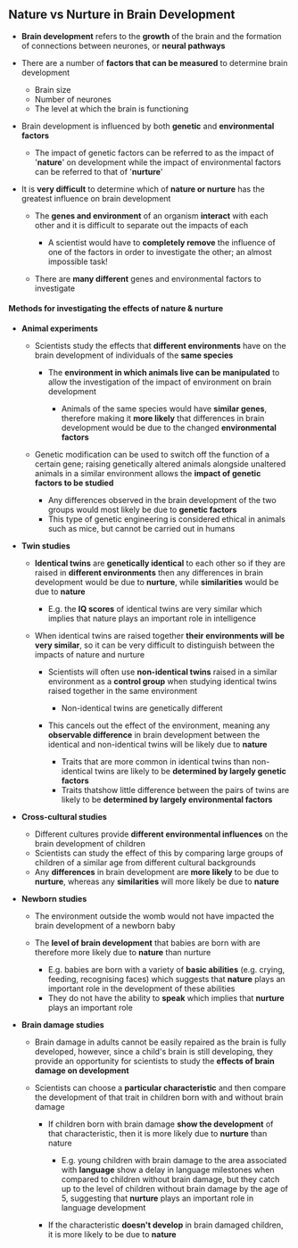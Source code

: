 ## Nature vs Nurture in Brain Development

* **Brain development** refers to the **growth** of the brain and the formation of connections between neurones, or **neural pathways**
* There are a number of **factors that can be measured** to determine brain development

  + Brain size
  + Number of neurones
  + The level at which the brain is functioning
* Brain development is influenced by both **genetic** and **environmental factors**

  + The impact of genetic factors can be referred to as the impact of '**nature**' on development while the impact of environmental factors can be referred to that of '**nurture**'
* It is **very difficult** to determine which of **nature or nurture** has the greatest influence on brain development

  + The **genes and environment** of an organism **interact** with each other and it is difficult to separate out the impacts of each

    - A scientist would have to **completely remove** the influence of one of the factors in order to investigate the other; an almost impossible task!
  + There are **many different** genes and environmental factors to investigate

#### Methods for investigating the effects of nature & nurture

* **Animal experiments**

  + Scientists study the effects that **different environments** have on the brain development of individuals of the **same species**

    - The **environment in which animals live can be manipulated** to allow the investigation of the impact of environment on brain development

      * Animals of the same species would have **similar genes**, therefore making it **more likely** that differences in brain development would be due to the changed **environmental factors**
  + Genetic modification can be used to switch off the function of a certain gene; raising genetically altered animals alongside unaltered animals in a similar environment allows the **impact of genetic factors to be studied**

    - Any differences observed in the brain development of the two groups would most likely be due to **genetic factors**
    - This type of genetic engineering is considered ethical in animals such as mice, but cannot be carried out in humans

* **Twin studies**

  + **Identical twins** are **genetically identical** to each other so if they are raised in **different environments** then any differences in brain development would be due to **nurture**, while **similarities** would be due to **nature**

    - E.g. the **IQ scores** of identical twins are very similar which implies that nature plays an important role in intelligence
  + When identical twins are raised together **their environments will be very similar**, so it can be very difficult to distinguish between the impacts of nature and nurture

    - Scientists will often use **non-identical twins** raised in a similar environment as a **control group** when studying identical twins raised together in the same environment

      * Non-identical twins are genetically different
    - This cancels out the effect of the environment, meaning any **observable difference** in brain development between the identical and non-identical twins will be likely due to **nature**

      * Traits that are more common in identical twins than non-identical twins are likely to be **determined by largely genetic factors**
      * Traits thatshow little difference between the pairs of twins are likely to be **determined by largely environmental factors**

* **Cross-cultural studies**

  + Different cultures provide **different environmental influences** on the brain development of children
  + Scientists can study the effect of this by comparing large groups of children of a similar age from different cultural backgrounds
  + Any **differences** in brain development are **more likely** to be due to **nurture**, whereas any **similarities** will more likely be due to **nature**

* **Newborn studies**

  + The environment outside the womb would not have impacted the brain development of a newborn baby
  + The **level of brain development** that babies are born with are therefore more likely due to **nature** than nurture

    - E.g. babies are born with a variety of **basic abilities** (e.g. crying, feeding, recognising faces) which suggests that **nature** plays an important role in the development of these abilities
    - They do not have the ability to **speak** which implies that **nurture** plays an important role

* **Brain damage studies**

  + Brain damage in adults cannot be easily repaired as the brain is fully developed, however, since a child's brain is still developing, they provide an opportunity for scientists to study the **effects of brain damage on development**
  + Scientists can choose a **particular characteristic** and then compare the development of that trait in children born with and without brain damage

    - If children born with brain damage **show the development** of that characteristic, then it is more likely due to **nurture** than nature

      * E.g. young children with brain damage to the area associated with **language** show a delay in language milestones when compared to children without brain damage, but they catch up to the level of children without brain damage by the age of 5, suggesting that **nurture** plays an important role in language development
    - If the characteristic **doesn't develop** in brain damaged children, it is more likely to be due to **nature**